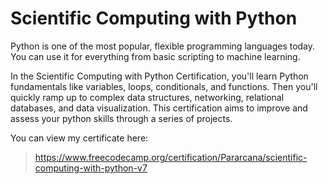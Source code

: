 # Scientific Computing with Python

Python is one of the most popular, flexible programming languages today. You can use it for everything from basic scripting to machine learning.

In the Scientific Computing with Python Certification, you'll learn Python fundamentals like variables, loops, conditionals, and functions. Then you'll quickly ramp up to complex data structures, networking, relational databases, and data visualization. This certification aims to improve and assess your python skills through a series of projects.

You can view my certificate here:

> https://www.freecodecamp.org/certification/Pararcana/scientific-computing-with-python-v7
